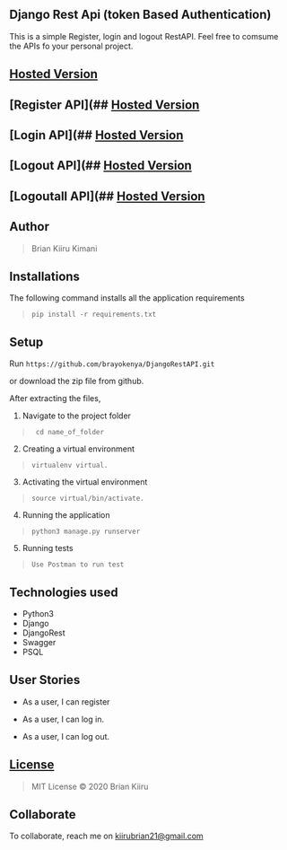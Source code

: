 
## Django Rest Api (token Based Authentication)

This is a simple Register, login and logout RestAPI. 
Feel free to comsume the APIs fo your personal project.

## [Hosted Version](https://djangorestcustom.herokuapp.com/)

## [Register API](## [Hosted Version](https://djangorestcustom.herokuapp.com/api/register)

## [Login API](## [Hosted Version](https://djangorestcustom.herokuapp.com/api/login)

## [Logout API](## [Hosted Version](https://djangorestcustom.herokuapp.com/api/logout)

## [Logoutall API](## [Hosted Version](https://djangorestcustom.herokuapp.com/api/logoutall)


## Author
> Brian Kiiru Kimani


## Installations

The following command installs all the application requirements
>``pip install -r requirements.txt``

## Setup
Run 
``https://github.com/brayokenya/DjangoRestAPI.git``

or download the zip file from github.

After extracting the files, 

1. Navigate to the project folder
>`` cd name_of_folder`` 

2. Creating a virtual environment
>``virtualenv virtual.``

3. Activating the virtual environment
>``source virtual/bin/activate.``

4. Running the application
>``python3 manage.py runserver``

5. Running tests

 > ``Use Postman to run test``

## Technologies used
* Python3
* Django
* DjangoRest
* Swagger
* PSQL



## User Stories
* As a user, I can register

* As a user, I can log in.

* As a user, I can log out.





## [License](https://github.com/brayokenya/DjangoRestAPI/blob/main/LICENSE)
> MIT License &copy; 2020 Brian Kiiru 

## Collaborate
To collaborate, reach me on [kiirubrian21@gmail.com]()

